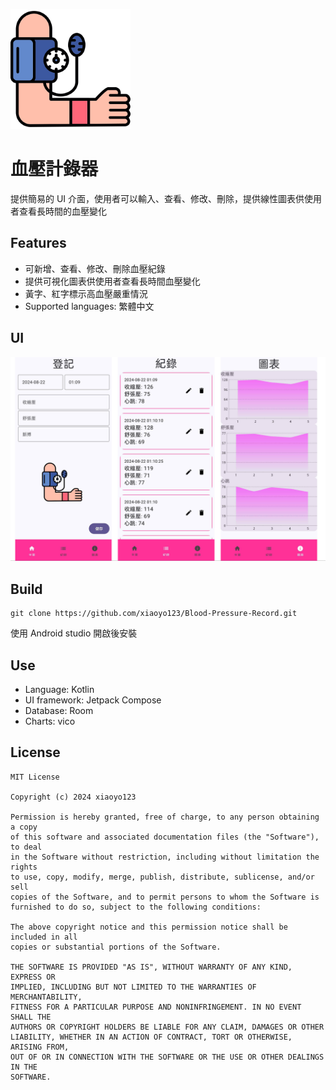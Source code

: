 ![image](image/blood_pressure.png)
# 血壓計錄器

提供簡易的 UI 介面，使用者可以輸入、查看、修改、刪除，提供線性圖表供使用者查看長時間的血壓變化

## Features

- 可新增、查看、修改、刪除血壓紀錄
- 提供可視化圖表供使用者查看長時間血壓變化
- 黃字、紅字標示高血壓嚴重情況
- Supported languages: 繁體中文

## UI

![image](image/UI.png)

## Build

```
git clone https://github.com/xiaoyo123/Blood-Pressure-Record.git
```
使用 Android studio 開啟後安裝

## Use

- Language: Kotlin
- UI framework: Jetpack Compose
- Database: Room
- Charts: vico

## License

    MIT License

    Copyright (c) 2024 xiaoyo123

    Permission is hereby granted, free of charge, to any person obtaining a copy
    of this software and associated documentation files (the "Software"), to deal
    in the Software without restriction, including without limitation the rights
    to use, copy, modify, merge, publish, distribute, sublicense, and/or sell
    copies of the Software, and to permit persons to whom the Software is
    furnished to do so, subject to the following conditions:

    The above copyright notice and this permission notice shall be included in all
    copies or substantial portions of the Software.

    THE SOFTWARE IS PROVIDED "AS IS", WITHOUT WARRANTY OF ANY KIND, EXPRESS OR
    IMPLIED, INCLUDING BUT NOT LIMITED TO THE WARRANTIES OF MERCHANTABILITY,
    FITNESS FOR A PARTICULAR PURPOSE AND NONINFRINGEMENT. IN NO EVENT SHALL THE
    AUTHORS OR COPYRIGHT HOLDERS BE LIABLE FOR ANY CLAIM, DAMAGES OR OTHER
    LIABILITY, WHETHER IN AN ACTION OF CONTRACT, TORT OR OTHERWISE, ARISING FROM,
    OUT OF OR IN CONNECTION WITH THE SOFTWARE OR THE USE OR OTHER DEALINGS IN THE
    SOFTWARE.